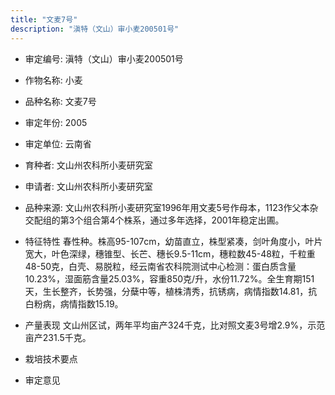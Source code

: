 ```yaml
---
title: "文麦7号"
description: "滇特（文山）审小麦200501号"
---
```

* 审定编号:  滇特（文山）审小麦200501号

*  作物名称:  小麦

*  品种名称:  文麦7号

*  审定年份:  2005

*  审定单位:  云南省

* 育种者:  文山州农科所小麦研究室

*  申请者:  文山州农科所小麦研究室

*  品种来源:  文山州农科所小麦研究室1996年用文麦5号作母本，1123作父本杂交配组的第3个组合第4个株系，通过多年选择，2001年稳定出圃。

*  特征特性
春性种。株高95-107cm，幼苗直立，株型紧凑，剑叶角度小，叶片宽大，叶色深绿，穗锥型、长芒、穗长9.5-11cm，穗粒数45-48粒，千粒重48-50克，白壳、易脱粒，经云南省农科院测试中心检测：蛋白质含量10.23%，湿面筋含量25.03%，容重850克/升，水份11.72%。全生育期151天，生长整齐，长势强，分蘖中等，植株清秀，抗锈病，病情指数14.81，抗白粉病，病情指数15.19。

*  产量表现
文山州区试，两年平均亩产324千克，比对照文麦3号增2.9%，示范亩产231.5千克。

*  栽培技术要点


*  审定意见

